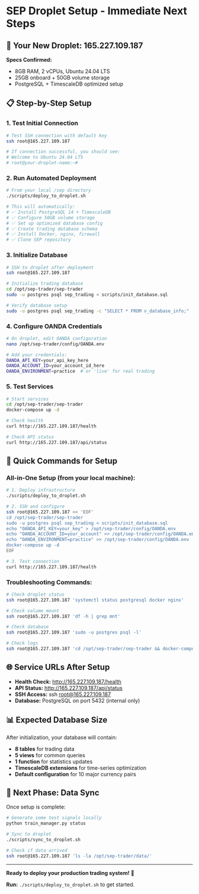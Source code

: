 # SEP Droplet Setup - Immediate Next Steps

## 🚀 **Your New Droplet: 165.227.109.187**

**Specs Confirmed:**
- 8GB RAM, 2 vCPUs, Ubuntu 24.04 LTS
- 25GB onboard + 50GB volume storage
- PostgreSQL + TimescaleDB optimized setup

## 📋 **Step-by-Step Setup**

### 1. Test Initial Connection
```bash
# Test SSH connection with default key
ssh root@165.227.109.187

# If connection successful, you should see:
# Welcome to Ubuntu 24.04 LTS
# root@your-droplet-name:~#
```

### 2. Run Automated Deployment
```bash
# From your local /sep directory
./scripts/deploy_to_droplet.sh

# This will automatically:
# ✅ Install PostgreSQL 14 + TimescaleDB
# ✅ Configure 50GB volume storage 
# ✅ Set up optimized database config
# ✅ Create trading database schema
# ✅ Install Docker, nginx, firewall
# ✅ Clone SEP repository
```

### 3. Initialize Database
```bash
# SSH to droplet after deployment
ssh root@165.227.109.187

# Initialize trading database
cd /opt/sep-trader/sep-trader
sudo -u postgres psql sep_trading < scripts/init_database.sql

# Verify database setup
sudo -u postgres psql sep_trading -c "SELECT * FROM v_database_info;"
```

### 4. Configure OANDA Credentials
```bash
# On droplet, edit OANDA configuration
nano /opt/sep-trader/config/OANDA.env

# Add your credentials:
OANDA_API_KEY=your_api_key_here
OANDA_ACCOUNT_ID=your_account_id_here
OANDA_ENVIRONMENT=practice  # or 'live' for real trading
```

### 5. Test Services
```bash
# Start services
cd /opt/sep-trader/sep-trader
docker-compose up -d

# Check health
curl http://165.227.109.187/health

# Check API status
curl http://165.227.109.187/api/status
```

## 🔧 **Quick Commands for Setup**

### All-in-One Setup (from your local machine):
```bash
# 1. Deploy infrastructure
./scripts/deploy_to_droplet.sh

# 2. SSH and configure
ssh root@165.227.109.187 << 'EOF'
cd /opt/sep-trader/sep-trader
sudo -u postgres psql sep_trading < scripts/init_database.sql
echo "OANDA_API_KEY=your_key" > /opt/sep-trader/config/OANDA.env
echo "OANDA_ACCOUNT_ID=your_account" >> /opt/sep-trader/config/OANDA.env
echo "OANDA_ENVIRONMENT=practice" >> /opt/sep-trader/config/OANDA.env
docker-compose up -d
EOF

# 3. Test connection
curl http://165.227.109.187/health
```

### Troubleshooting Commands:
```bash
# Check droplet status
ssh root@165.227.109.187 'systemctl status postgresql docker nginx'

# Check volume mount
ssh root@165.227.109.187 'df -h | grep mnt'

# Check database
ssh root@165.227.109.187 'sudo -u postgres psql -l'

# Check logs
ssh root@165.227.109.187 'cd /opt/sep-trader/sep-trader && docker-compose logs'
```

## 🌐 **Service URLs After Setup**

- **Health Check:** http://165.227.109.187/health
- **API Status:** http://165.227.109.187/api/status  
- **SSH Access:** ssh root@165.227.109.187
- **Database:** PostgreSQL on port 5432 (internal only)

## 📊 **Expected Database Size**

After initialization, your database will contain:
- **8 tables** for trading data
- **5 views** for common queries  
- **1 function** for statistics updates
- **TimescaleDB extensions** for time-series optimization
- **Default configuration** for 10 major currency pairs

## 🎯 **Next Phase: Data Sync**

Once setup is complete:
```bash
# Generate some test signals locally
python train_manager.py status

# Sync to droplet
./scripts/sync_to_droplet.sh

# Check if data arrived
ssh root@165.227.109.187 'ls -la /opt/sep-trader/data/'
```

---

**Ready to deploy your production trading system!** 🚀

**Run:** `./scripts/deploy_to_droplet.sh` to get started.